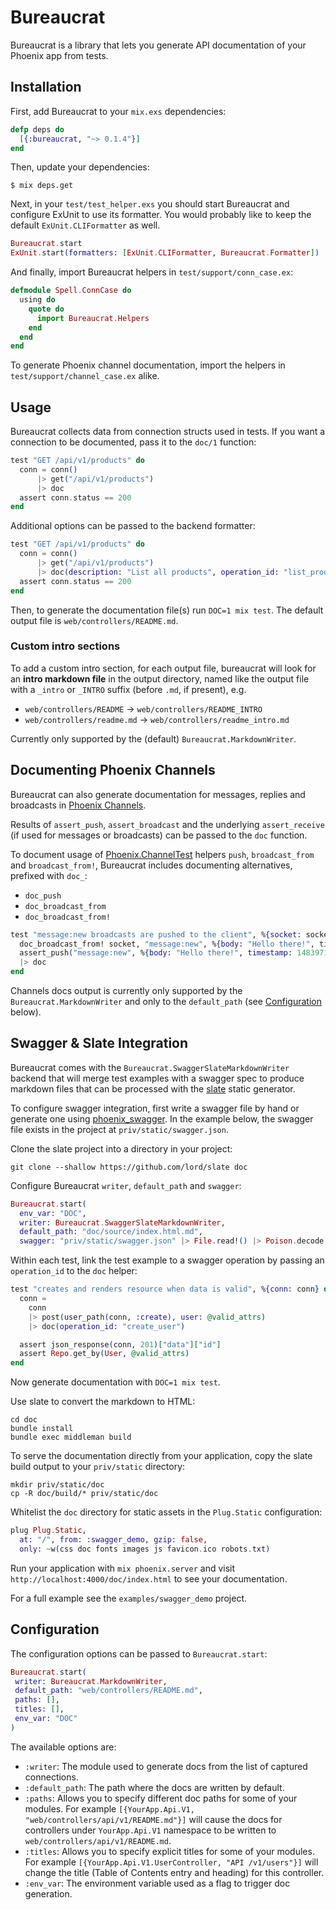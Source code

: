 Bureaucrat
==========

Bureaucrat is a library that lets you generate API documentation of your Phoenix
app from tests.


Installation
------------

First, add Bureaucrat to your `mix.exs` dependencies:

```elixir
defp deps do
  [{:bureaucrat, "~> 0.1.4"}]
end
```

Then, update your dependencies:

```
$ mix deps.get
```

Next, in your `test/test_helper.exs` you should start Bureaucrat and configure
ExUnit to use its formatter. You would probably like to keep the default
`ExUnit.CLIFormatter` as well.

```elixir
Bureaucrat.start
ExUnit.start(formatters: [ExUnit.CLIFormatter, Bureaucrat.Formatter])
```

And finally, import Bureaucrat helpers in `test/support/conn_case.ex`:

```elixir
defmodule Spell.ConnCase do
  using do
    quote do
      import Bureaucrat.Helpers
    end
  end
end
```

To generate Phoenix channel documentation, import the helpers in `test/support/channel_case.ex` alike.

Usage
-----

Bureaucrat collects data from connection structs used in tests.
If you want a connection to be documented, pass it to the `doc/1` function:

```elixir
test "GET /api/v1/products" do
  conn = conn()
      |> get("/api/v1/products")
      |> doc
  assert conn.status == 200
end
```

Additional options can be passed to the backend formatter:

```elixir
test "GET /api/v1/products" do
  conn = conn()
      |> get("/api/v1/products")
      |> doc(description: "List all products", operation_id: "list_products")
  assert conn.status == 200
end

```

Then, to generate the documentation file(s) run `DOC=1 mix test`.
The default output file is `web/controllers/README.md`.

### Custom intro sections

To add a custom intro section, for each output file, bureaucrat will look for an __intro markdown file__ in the output directory,
named like the output file with a `_intro` or `_INTRO` suffix (before `.md`, if present), e.g.

  * `web/controllers/README` -> `web/controllers/README_INTRO`
  * `web/controllers/readme.md` -> `web/controllers/readme_intro.md`

Currently only supported by the (default) `Bureaucrat.MarkdownWriter`.

Documenting Phoenix Channels
----------------------------

Bureaucrat can also generate documentation for messages, replies and broadcasts in [Phoenix Channels](http://www.phoenixframework.org/docs/channels).

Results of `assert_push`, `assert_broadcast` and the underlying `assert_receive` (if used for messages or broadcasts) can be passed to the `doc` function.

To document usage of [Phoenix.ChannelTest](https://hexdocs.pm/phoenix/Phoenix.ChannelTest.html) helpers `push`, `broadcast_from` and `broadcast_from!`, Bureaucrat includes documenting alternatives, prefixed with `doc_`:
  * `doc_push`
  * `doc_broadcast_from`
  * `doc_broadcast_from!`

```elixir
test "message:new broadcasts are pushed to the client", %{socket: socket} do
  doc_broadcast_from! socket, "message:new", %{body: "Hello there!", timestamp: 1483971926566, user: "marla"}
  assert_push("message:new", %{body: "Hello there!", timestamp: 1483971926566, user: "marla"})
  |> doc
end
```

Channels docs output is currently only supported by the `Bureaucrat.MarkdownWriter` and only to the `default_path` (see [Configuration](#configuration) below).

Swagger & Slate Integration
---------------------------

Bureaucrat comes with the `Bureaucrat.SwaggerSlateMarkdownWriter` backend that will merge test examples with a swagger spec to produce markdown files that can be processed with the [slate](https://github.com/lord/slate) static generator.

To configure swagger integration, first write a swagger file by hand or generate one using [phoenix_swagger](https://github.com/xerions/phoenix_swagger). In the example below, the swagger file exists in the project at `priv/static/swagger.json`.

Clone the slate project into a directory in your project:

```
git clone --shallow https://github.com/lord/slate doc
```

Configure Bureaucrat `writer`, `default_path` and `swagger`:

```elixir
Bureaucrat.start(
  env_var: "DOC",
  writer: Bureaucrat.SwaggerSlateMarkdownWriter,
  default_path: "doc/source/index.html.md",
  swagger: "priv/static/swagger.json" |> File.read!() |> Poison.decode!())
```

Within each test, link the test example to a swagger operation by passing an `operation_id` to the `doc` helper:

```elixir
test "creates and renders resource when data is valid", %{conn: conn} do
  conn =
    conn
    |> post(user_path(conn, :create), user: @valid_attrs)
    |> doc(operation_id: "create_user")

  assert json_response(conn, 201)["data"]["id"]
  assert Repo.get_by(User, @valid_attrs)
end
```

Now generate documentation with `DOC=1 mix test`.

Use slate to convert the markdown to HTML:

```
cd doc
bundle install
bundle exec middleman build
```

To serve the documentation directly from your application, copy the slate build output to your `priv/static` directory:

```
mkdir priv/static/doc
cp -R doc/build/* priv/static/doc
```

Whitelist the `doc` directory for static assets in the `Plug.Static` configuration:

```elixir
plug Plug.Static,
  at: "/", from: :swagger_demo, gzip: false,
  only: ~w(css doc fonts images js favicon.ico robots.txt)
```

Run your application with `mix phoenix.server` and visit `http://localhost:4000/doc/index.html` to see your documentation.

For a full example see the `examples/swagger_demo` project.

Configuration
-------------

The configuration options can be passed to `Bureaucrat.start`:

```elixir
Bureaucrat.start(
 writer: Bureaucrat.MarkdownWriter,
 default_path: "web/controllers/README.md",
 paths: [],
 titles: [],
 env_var: "DOC"
)
```

The available options are:

* `:writer`: The module used to generate docs from the list of captured
connections.
* `:default_path`: The path where the docs are written by default.
* `:paths`: Allows you to specify different doc paths for some of your modules.
For example `[{YourApp.Api.V1, "web/controllers/api/v1/README.md"}]` will
cause the docs for controllers under `YourApp.Api.V1` namespace to
be written to `web/controllers/api/v1/README.md`.
* `:titles`: Allows you to specify explicit titles for some of your modules.
For example `[{YourApp.Api.V1.UserController, "API /v1/users"}]` will
change the title (Table of Contents entry and heading) for this controller.
* `:env_var`: The environment variable used as a flag to trigger doc generation.
